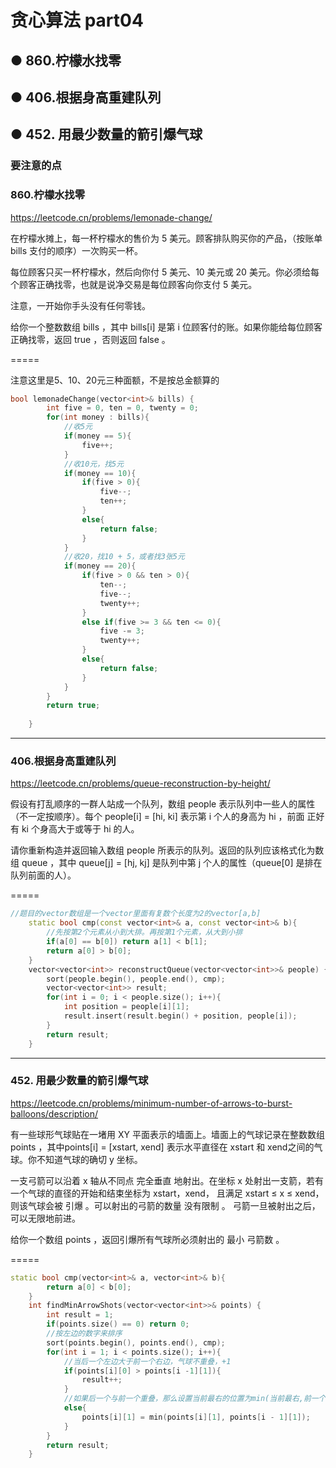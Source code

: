# 贪心算法 part04
## ● 860.柠檬水找零
## ● 406.根据身高重建队列
## ● 452. 用最少数量的箭引爆气球

### 要注意的点


### 860.柠檬水找零
https://leetcode.cn/problems/lemonade-change/

在柠檬水摊上，每一杯柠檬水的售价为 5 美元。顾客排队购买你的产品，（按账单 bills 支付的顺序）一次购买一杯。

每位顾客只买一杯柠檬水，然后向你付 5 美元、10 美元或 20 美元。你必须给每个顾客正确找零，也就是说净交易是每位顾客向你支付 5 美元。

注意，一开始你手头没有任何零钱。

给你一个整数数组 bills ，其中 bills[i] 是第 i 位顾客付的账。如果你能给每位顾客正确找零，返回 true ，否则返回 false 。

=====

注意这里是5、10、20元三种面额，不是按总金额算的
```c++
bool lemonadeChange(vector<int>& bills) {
        int five = 0, ten = 0, twenty = 0;
        for(int money : bills){
            //收5元
            if(money == 5){
                five++;
            }
            //收10元，找5元
            if(money == 10){
                if(five > 0){
                    five--;
                    ten++;
                }
                else{
                    return false;
                }
            }
            //收20，找10 + 5，或者找3张5元
            if(money == 20){
                if(five > 0 && ten > 0){
                    ten--;
                    five--;
                    twenty++;
                }
                else if(five >= 3 && ten <= 0){
                    five -= 3;
                    twenty++;
                }
                else{
                    return false;
                }
            }
        }
        return true;
        
    }
```



----
### 406.根据身高重建队列
https://leetcode.cn/problems/queue-reconstruction-by-height/

假设有打乱顺序的一群人站成一个队列，数组 people 表示队列中一些人的属性（不一定按顺序）。每个 people[i] = [hi, ki] 表示第 i 个人的身高为 hi ，前面 正好 有 ki 个身高大于或等于 hi 的人。

请你重新构造并返回输入数组 people 所表示的队列。返回的队列应该格式化为数组 queue ，其中 queue[j] = [hj, kj] 是队列中第 j 个人的属性（queue[0] 是排在队列前面的人）。

=====
```c++
//题目的vector数组是一个vector里面有复数个长度为2的vector[a,b]
    static bool cmp(const vector<int>& a, const vector<int>& b){
        //先按第2个元素从小到大排。再按第1个元素，从大到小排
        if(a[0] == b[0]) return a[1] < b[1];
        return a[0] > b[0];
    }
    vector<vector<int>> reconstructQueue(vector<vector<int>>& people) {
        sort(people.begin(), people.end(), cmp);
        vector<vector<int>> result;
        for(int i = 0; i < people.size(); i++){
            int position = people[i][1];
            result.insert(result.begin() + position, people[i]);
        }
        return result;
    }
```

-----
### 452. 用最少数量的箭引爆气球
https://leetcode.cn/problems/minimum-number-of-arrows-to-burst-balloons/description/

有一些球形气球贴在一堵用 XY 平面表示的墙面上。墙面上的气球记录在整数数组 points ，其中points[i] = [xstart, xend] 表示水平直径在 xstart 和 xend之间的气球。你不知道气球的确切 y 坐标。

一支弓箭可以沿着 x 轴从不同点 完全垂直 地射出。在坐标 x 处射出一支箭，若有一个气球的直径的开始和结束坐标为 xstart，xend， 且满足  xstart ≤ x ≤ xend，则该气球会被 引爆 。可以射出的弓箭的数量 没有限制 。 弓箭一旦被射出之后，可以无限地前进。

给你一个数组 points ，返回引爆所有气球所必须射出的 最小 弓箭数 。

=====
```c++
static bool cmp(vector<int>& a, vector<int>& b){
        return a[0] < b[0];
    }
    int findMinArrowShots(vector<vector<int>>& points) {
        int result = 1;
        if(points.size() == 0) return 0;
        //按左边的数字来排序
        sort(points.begin(), points.end(), cmp);
        for(int i = 1; i < points.size(); i++){
            //当后一个左边大于前一个右边，气球不重叠，+1
            if(points[i][0] > points[i -1][1]){
                result++;
            }
            //如果后一个与前一个重叠，那么设置当前最右的位置为min(当前最右,前一个最右)
            else{
                points[i][1] = min(points[i][1], points[i - 1][1]);
            }
        }
        return result;
    }
```